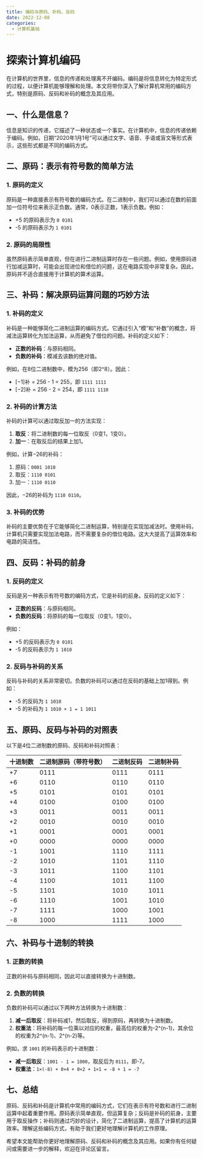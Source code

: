 ```yaml
---
title: 编码与原码、补码、反码
date: 2022-12-08
categories:
  - 计算机基础
---
```

# 探索计算机编码

在计算机的世界里，信息的传递和处理离不开编码。编码是将信息转化为特定形式的过程，以便计算机能够理解和处理。本文将带你深入了解计算机常用的编码方式，特别是原码、反码和补码的概念及其应用。

## 一、什么是信息？

信息是知识的传递，它描述了一种状态或一个事实。在计算机中，信息的传递依赖于编码。例如，日期“2020年1月1号”可以通过文字、语音、手语或盲文等形式表示，这些形式都是不同的编码方式。

## 二、原码：表示有符号数的简单方法

### 1. 原码的定义

原码是一种直接表示有符号数的编码方式。在二进制中，我们可以通过在数的前面加一位符号位来表示正负数。通常，0表示正数，1表示负数。例如：

- +5 的原码表示为 `0 0101`
- -5 的原码表示为 `1 0101`

### 2. 原码的局限性

虽然原码表示简单直观，但在进行二进制运算时存在一些问题。例如，使用原码进行加减运算时，可能会出现进位和借位的问题，这在电路实现中非常复杂。因此，原码并不适合直接用于计算机的算术运算。

## 三、补码：解决原码运算问题的巧妙方法

### 1. 补码的定义

补码是一种能够简化二进制运算的编码方式。它通过引入“模”和“补数”的概念，将减法运算转化为加法运算，从而避免了借位的问题。补码的定义如下：

- **正数的补码**：与原码相同。
- **负数的补码**：模减去该数的绝对值。

例如，在8位二进制数中，模为256（即2^8）。因此：

- [−1]补 = 256 - 1 = 255，即 `1111 1111`
- [−2]补 = 256 - 2 = 254，即 `1111 1110`

### 2. 补码的计算方法

补码的计算可以通过取反加一的方法实现：

1. **取反**：将二进制数的每一位取反（0变1，1变0）。
2. **加一**：在取反后的结果上加1。

例如，计算−26的补码：

1. 原码：`0001 1010`
2. 取反：`1110 0101`
3. 加一：`1110 0110`

因此，−26的补码为 `1110 0110`。

### 3. 补码的优势

补码的主要优势在于它能够简化二进制运算，特别是在实现加减法时。使用补码，计算机只需要实现加法电路，而不需要复杂的借位电路。这大大提高了运算效率和电路的简洁性。

## 四、反码：补码的前身

### 1. 反码的定义

反码是另一种表示有符号数的编码方式，它是补码的前身。反码的定义如下：

- **正数的反码**：与原码相同。
- **负数的反码**：将原码的每一位取反（0变1，1变0）。

例如：

- +5 的反码表示为 `0 0101`
- -5 的反码表示为 `1 1010`

### 2. 反码与补码的关系

反码与补码的关系非常密切。负数的补码可以通过在反码的基础上加1得到。例如：

- -5 的反码为 `1 1010`
- -5 的补码为 `1 1010 + 1 = 1 1011`

## 五、原码、反码与补码的对照表

以下是4位二进制数的原码、反码和补码对照表：

| 十进制数 | 二进制原码（带符号数） | 二进制反码 | 二进制补码 |
| -------- | ---------------------- | ---------- | ---------- |
| +7       | 0111                   | 0111       | 0111       |
| +6       | 0110                   | 0110       | 0110       |
| +5       | 0101                   | 0101       | 0101       |
| +4       | 0100                   | 0100       | 0100       |
| +3       | 0011                   | 0011       | 0011       |
| +2       | 0010                   | 0010       | 0010       |
| +1       | 0001                   | 0001       | 0001       |
| +0       | 0000                   | 0000       | 0000       |
| -1       | 1001                   | 1110       | 1111       |
| -2       | 1010                   | 1101       | 1110       |
| -3       | 1011                   | 1100       | 1101       |
| -4       | 1100                   | 1011       | 1100       |
| -5       | 1101                   | 1010       | 1011       |
| -6       | 1110                   | 1001       | 1010       |
| -7       | 1111                   | 1000       | 1001       |
| -8       | 1000                   | 1111       | 1000       |

## 六、补码与十进制的转换

### 1. 正数的转换

正数的补码与原码相同，因此可以直接转换为十进制数。

### 2. 负数的转换

负数的补码可以通过以下两种方法转换为十进制数：

1. **减一后取反**：将补码减1，然后取反，得到原码，再转换为十进制数。
2. **权重法**：将补码的每一位乘以对应的权重，最高位的权重为-2^(n-1)，其余位的权重为2^(n-1)、2^(n-2)等。

例如，求 `1001` 的补码表示的十进制数：

- **减一后取反**：`1001 - 1 = 1000`，取反后为 `0111`，即-7。
- **权重法**：`1×(-8) + 0×4 + 0×2 + 1×1 = -8 + 1 = -7`

## 七、总结

原码、反码和补码是计算机中常用的编码方式，它们在表示有符号数和进行二进制运算中起着重要作用。原码表示简单直观，但运算复杂；反码是补码的前身，主要用于取反操作；补码则通过巧妙的设计，简化了二进制运算，提高了计算机的运算效率。理解这些编码方式，有助于我们更好地理解计算机的工作原理。

希望本文能帮助你更好地理解原码、反码和补码的概念及其应用。如果你有任何疑问或需要进一步的解释，欢迎在评论区留言。
